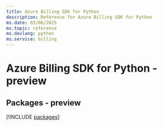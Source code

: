 ```yaml
---
title: Azure Billing SDK for Python
description: Reference for Azure Billing SDK for Python
ms.date: 03/06/2025
ms.topic: reference
ms.devlang: python
ms.service: billing
---
```

# Azure Billing SDK for Python - preview
## Packages - preview
[!INCLUDE [packages](billing-index.md)]